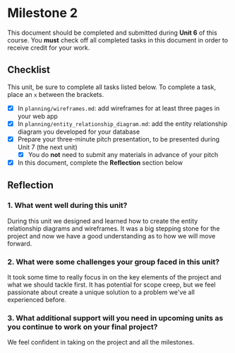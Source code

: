 # Milestone 2

This document should be completed and submitted during **Unit 6** of this course. You **must** check off all completed tasks in this document in order to receive credit for your work.

## Checklist

This unit, be sure to complete all tasks listed below. To complete a task, place an `x` between the brackets.

- [x] In `planning/wireframes.md`: add wireframes for at least three pages in your web app
- [x] In `planning/entity_relationship_diagram.md`: add the entity relationship diagram you developed for your database
- [x] Prepare your three-minute pitch presentation, to be presented during Unit 7 (the next unit)
  - [x] You do **not** need to submit any materials in advance of your pitch
- [x] In this document, complete the **Reflection** section below

## Reflection

### 1. What went well during this unit?

During this unit we designed and learned how to create the entity relationship diagrams and wireframes. It was a big stepping stone for the project and now we have a good understanding as to how we will move forward.

### 2. What were some challenges your group faced in this unit?

It took some time to really focus in on the key elements of the project and what we should tackle first. It has potential for scope creep, but we feel passionate about create a unique solution to a problem we've all experienced before.

### 3. What additional support will you need in upcoming units as you continue to work on your final project?

We feel confident in taking on the project and all the milestones.
